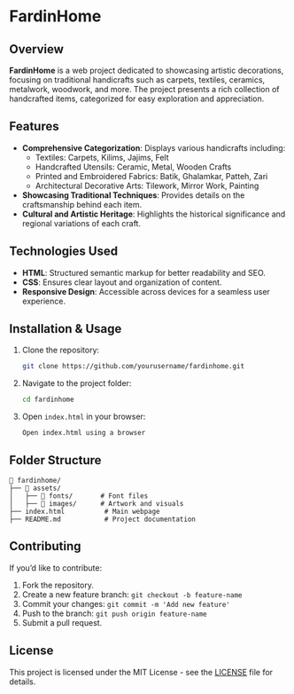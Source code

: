 # FardinHome

## Overview
**FardinHome** is a web project dedicated to showcasing artistic decorations, focusing on traditional handicrafts such as carpets, textiles, ceramics, metalwork, woodwork, and more. The project presents a rich collection of handcrafted items, categorized for easy exploration and appreciation.

## Features
- **Comprehensive Categorization**: Displays various handicrafts including:
  - Textiles: Carpets, Kilims, Jajims, Felt
  - Handcrafted Utensils: Ceramic, Metal, Wooden Crafts
  - Printed and Embroidered Fabrics: Batik, Ghalamkar, Patteh, Zari
  - Architectural Decorative Arts: Tilework, Mirror Work, Painting
- **Showcasing Traditional Techniques**: Provides details on the craftsmanship behind each item.
- **Cultural and Artistic Heritage**: Highlights the historical significance and regional variations of each craft.

## Technologies Used
- **HTML**: Structured semantic markup for better readability and SEO.
- **CSS**: Ensures clear layout and organization of content.
- **Responsive Design**: Accessible across devices for a seamless user experience.

## Installation & Usage
1. Clone the repository:
   ```bash
   git clone https://github.com/yourusername/fardinhome.git
   ```
2. Navigate to the project folder:
   ```bash
   cd fardinhome
   ```
3. Open `index.html` in your browser:
   ```
   Open index.html using a browser
   ```

## Folder Structure
```
📁 fardinhome/
├── 📁 assets/
│   ├── 📁 fonts/       # Font files
│   ├── 📁 images/      # Artwork and visuals
├── index.html          # Main webpage
├── README.md           # Project documentation
```

## Contributing
If you’d like to contribute:
1. Fork the repository.
2. Create a new feature branch: `git checkout -b feature-name`
3. Commit your changes: `git commit -m 'Add new feature'`
4. Push to the branch: `git push origin feature-name`
5. Submit a pull request.

## License
This project is licensed under the MIT License - see the [LICENSE](LICENSE) file for details.

